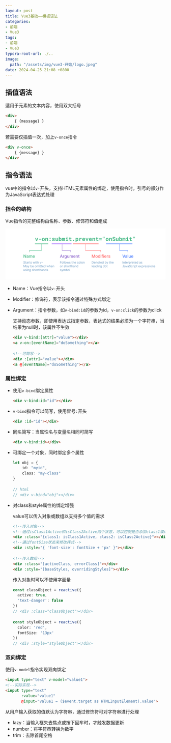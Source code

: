 ```yaml
---
layout: post
title: Vue3基础——模板语法
categories:
- 前端
- Vue3
tags:
- 前端
- Vue3
typora-root-url: ./..
image:
  path: "/assets/img/vue3-开始/logo.jpeg"
date: 2024-04-25 21:08 +0800
---
```

## 插值语法

适用于元素的文本内容，使用双大括号

```html
<div>
    { {message} }
</div>
```

若需要仅插值一次，加上`v-once`指令

```html
<div v-once>
    { {message} }
</div>
```

## 指令语法

vue中的指令以`v-`开头，支持HTML元素属性的绑定，使用指令时，引号的部分作为JavaScript表达式处理

### 指令的结构

Vue指令的完整结构由名称、参数、修饰符和值组成

![指令语法图](/assets/img/vue3-模板语法/directive.7WSr6AKH.png)

-   Name：Vue指令以`v-`开头

-   Modifier：修饰符，表示该指令通过特殊方式绑定

-   Argument：指令参数，如`v-bind:id`的参数为id，`v-on:click`的参数为click

    支持动态参数，即使用表达式指定参数，表达式的结果必须为一个字符串，当结果为null时，该属性不生效

    ```html
    <div v-bind:[attr]="value"></div>
    <a v-on:[eventName]="doSomething"></a>
    
    <!--可简写-->
    <div :[attr]="value"></div>
    <a @[eventName]="doSomething"></a>
    ```

### 属性绑定

-   使用`v-bind`绑定属性

    ```html
    <div v-bind:id="id"></div>
    ```

-   `v-bind`指令可以简写，使用冒号`:`开头

    ```html
    <div :id="id"></div>
    ```

-   同名简写：当属性名与变量名相同可简写

    ```html
    <div v-bind:id></div>
    ```

-   可绑定一个对象，同时绑定多个属性

    ```ts
    let obj = {
        id: "myid",
        class: "my-class"
    }
    
    // html
    // <div v-bind="obj"></div>
    ```

-   对class和style属性的绑定增强

    value可以传入对象或数组以支持多个值的需求

    ```html
    <!--传入对象-->
    <!--通过isClass1Active和isClass2Active两个状态，可以控制是否添加class1或class2-->
    <div :class="{class1: isClass1Active, class2: isClass2Active}"></div>
    <!--通过fontSize状态来修改样式-->
    <div :style="{ 'font-size': fontSize + 'px' }"></div>
    
    <!--传入数组-->
    <div :class="[activeClass, errorClass]"></div>
    <div :style="[baseStyles, overridingStyles]"></div>
    ```

    传入对象时可以不使用字面量

    ```ts
    const classObject = reactive({
      active: true,
      'text-danger': false
    })
    // <div :class="classObject"></div>
    
    const styleObject = reactive({
      color: 'red',
      fontSize: '13px'
    })
    // <div :style="styleObject"></div>
    ```

### 双向绑定

使用`v-model`指令实现双向绑定

```html
<input type="text" v-model="value1">
<!--实际实现-->
<input type="text" 
       :value="value1" 
       @input="value1 = ($event.target as HTMLInputElement).value">
```

从用户输入获取的值默认为字符串，通过修饰符可对字符串进行处理

-   lazy：当输入框失去焦点或按下回车时，才触发数据更新
-   number：将字符串转换为数字
-   trim：去除首尾空格

